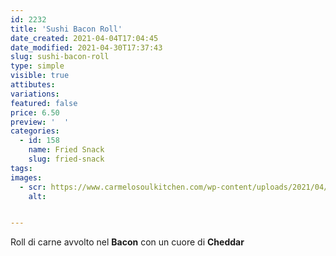 ```yaml
---
id: 2232
title: 'Sushi Bacon Roll'
date_created: 2021-04-04T17:04:45
date_modified: 2021-04-30T17:37:43
slug: sushi-bacon-roll
type: simple
visible: true
attibutes: 
variations:
featured: false
price: 6.50
preview: '  '
categories: 
  - id: 158
    name: Fried Snack
    slug: fried-snack
tags: 
images: 
  - scr: https://www.carmelosoulkitchen.com/wp-content/uploads/2021/04/Sushi-Bacon-Roll.png
    alt: 


---
```


<p>Roll di carne avvolto nel <strong>Bacon</strong> con un cuore di <strong>Cheddar</strong></p>

